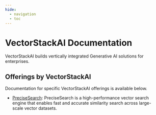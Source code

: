 ```yaml
---
hide:
  - navigation
  - toc
---
```

# **VectorStackAI Documentation**

VectorStackAI builds vertically integrated Generative AI solutions for enterprises.

## Offerings by VectorStackAI
Documentation for specific VectorStackAI offerings is available below.

- [PreciseSearch](precise_search/index.md): PreciseSearch is a high-performance vector search engine that enables fast and accurate similarity search across large-scale vector datasets.




